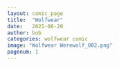 ```yaml
---
layout: comic_page
title:  "Wolfwear"
date:   2021-06-20
author: bob
categories: wolfwear comic
image: "Wolfwear Werewolf_002.png"
pagenum: 1
---
```

